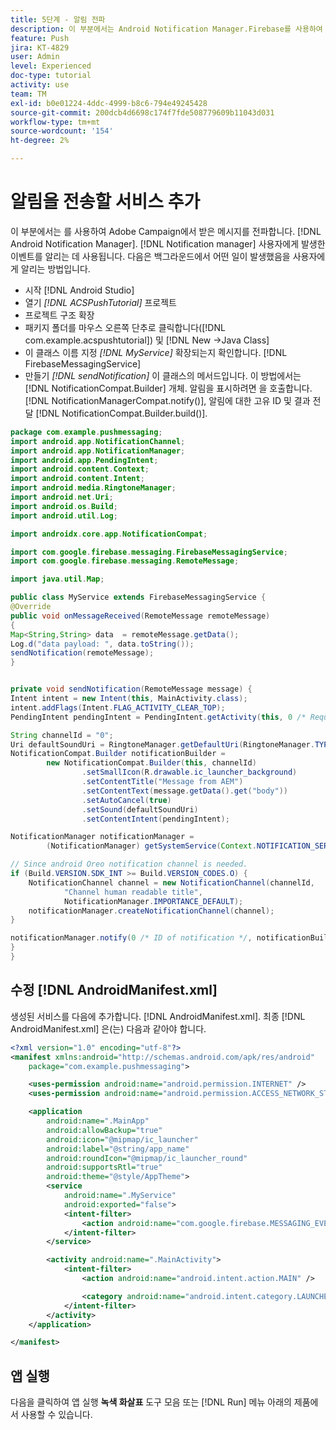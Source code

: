 ```yaml
---
title: 5단계 - 알림 전파
description: 이 부분에서는 Android Notification Manager.Firebase를 사용하여 Adobe Campaign에서 받은 메시지를 전파합니다
feature: Push
jira: KT-4829
user: Admin
level: Experienced
doc-type: tutorial
activity: use
team: TM
exl-id: b0e01224-4ddc-4999-b8c6-794e49245428
source-git-commit: 200dcb4d6698c174f7fde508779609b11043d031
workflow-type: tm+mt
source-wordcount: '154'
ht-degree: 2%

---
```


# 알림을 전송할 서비스 추가

이 부분에서는 를 사용하여 Adobe Campaign에서 받은 메시지를 전파합니다. [!DNL Android Notification Manager]. [!DNL Notification manager] 사용자에게 발생한 이벤트를 알리는 데 사용됩니다.
다음은 백그라운드에서 어떤 일이 발생했음을 사용자에게 알리는 방법입니다.

* 시작 [!DNL Android Studio]
* 열기 *[!DNL ACSPushTutorial]* 프로젝트
* 프로젝트 구조 확장
* 패키지 폴더를 마우스 오른쪽 단추로 클릭합니다([!DNL com.example.acspushtutorial]) 및 [!DNL New ->Java Class]
* 이 클래스 이름 지정 *[!DNL MyService]* 확장되는지 확인합니다. [!DNL FirebaseMessagingService]
* 만들기 *[!DNL sendNotification]* 이 클래스의 메서드입니다. 이 방법에서는 [!DNL NotificationCompat.Builder] 개체. 알림을 표시하려면 을 호출합니다. [!DNL NotificationManagerCompat.notify()], 알림에 대한 고유 ID 및 결과 전달 [!DNL NotificationCompat.Builder.build()].

<!--
Removed `{.line-numbers}` below
-->

```java
package com.example.pushmessaging;
import android.app.NotificationChannel;
import android.app.NotificationManager;
import android.app.PendingIntent;
import android.content.Context;
import android.content.Intent;
import android.media.RingtoneManager;
import android.net.Uri;
import android.os.Build;
import android.util.Log;

import androidx.core.app.NotificationCompat;

import com.google.firebase.messaging.FirebaseMessagingService;
import com.google.firebase.messaging.RemoteMessage;

import java.util.Map;

public class MyService extends FirebaseMessagingService {
@Override
public void onMessageReceived(RemoteMessage remoteMessage)
{
Map<String,String> data  = remoteMessage.getData();
Log.d("data payload: ", data.toString());
sendNotification(remoteMessage);
}


private void sendNotification(RemoteMessage message) {
Intent intent = new Intent(this, MainActivity.class);
intent.addFlags(Intent.FLAG_ACTIVITY_CLEAR_TOP);
PendingIntent pendingIntent = PendingIntent.getActivity(this, 0 /* Request code */, intent, PendingIntent.FLAG_ONE_SHOT);

String channelId = "0";
Uri defaultSoundUri = RingtoneManager.getDefaultUri(RingtoneManager.TYPE_NOTIFICATION);
NotificationCompat.Builder notificationBuilder =
        new NotificationCompat.Builder(this, channelId)
                .setSmallIcon(R.drawable.ic_launcher_background)
                .setContentTitle("Message from AEM")
                .setContentText(message.getData().get("body"))
                .setAutoCancel(true)
                .setSound(defaultSoundUri)
                .setContentIntent(pendingIntent);

NotificationManager notificationManager =
        (NotificationManager) getSystemService(Context.NOTIFICATION_SERVICE);

// Since android Oreo notification channel is needed.
if (Build.VERSION.SDK_INT >= Build.VERSION_CODES.O) {
    NotificationChannel channel = new NotificationChannel(channelId,
            "Channel human readable title",
            NotificationManager.IMPORTANCE_DEFAULT);
    notificationManager.createNotificationChannel(channel);
}

notificationManager.notify(0 /* ID of notification */, notificationBuilder.build());
}
}
```

## 수정 [!DNL AndroidManifest.xml]

생성된 서비스를 다음에 추가합니다. [!DNL AndroidManifest.xml]. 최종 [!DNL AndroidManifest.xml] 은(는) 다음과 같아야 합니다.

<!--
Removed `{.line-numbers}` below
-->

```xml
<?xml version="1.0" encoding="utf-8"?>
<manifest xmlns:android="http://schemas.android.com/apk/res/android"
    package="com.example.pushmessaging">

    <uses-permission android:name="android.permission.INTERNET" />
    <uses-permission android:name="android.permission.ACCESS_NETWORK_STATE" />

    <application
        android:name=".MainApp"
        android:allowBackup="true"
        android:icon="@mipmap/ic_launcher"
        android:label="@string/app_name"
        android:roundIcon="@mipmap/ic_launcher_round"
        android:supportsRtl="true"
        android:theme="@style/AppTheme">
        <service
            android:name=".MyService"
            android:exported="false">
            <intent-filter>
                <action android:name="com.google.firebase.MESSAGING_EVENT" />
            </intent-filter>
        </service>

        <activity android:name=".MainActivity">
            <intent-filter>
                <action android:name="android.intent.action.MAIN" />

                <category android:name="android.intent.category.LAUNCHER" />
            </intent-filter>
        </activity>
    </application>

</manifest>
```

## 앱 실행

다음을 클릭하여 앱 실행 **녹색 화살표** 도구 모음 또는 [!DNL Run] 메뉴 아래의 제품에서 사용할 수 있습니다.
